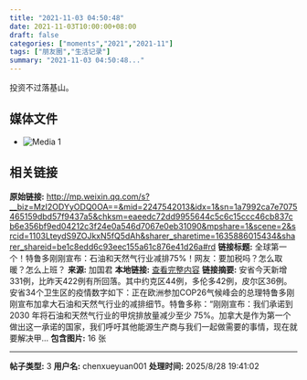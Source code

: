 ```yaml
---
title: "2021-11-03 04:50:48"
date: 2021-11-03T10:00:00+08:00
draft: false
categories: ["moments","2021","2021-11"]
tags: ["朋友圈","生活记录"]
summary: "2021-11-03 04:50:48..."
---
```


投资不过落基山。

## 媒体文件

- ![Media 1](/Moments/photos/2021-11-03/202111030450480.jpg)

## 相关链接

**原始链接:** http://mp.weixin.qq.com/s?__biz=MzI2ODYyODQ0OA==&mid=2247542013&idx=1&sn=1a7992ca7e7075465159dbd57f9437a5&chksm=eaeedc72dd9955644c5c6c15ccc46cb837cb6e356bf9ed04212c3f24e0a546d7067e0eb31090&mpshare=1&scene=2&srcid=1103LteydS9ZOJkxN5fQ5dAh&sharer_sharetime=1635886015434&sharer_shareid=be1c8edd6c93eec155a61c876e41d26a#rd
**链接标题:** 全球第一个！特鲁多刚刚宣布：石油和天然气行业减排75%！网友：要加税吗？怎么取暖？怎么上班？
**来源:** 加国君
**本地链接:** [查看完整内容](/link_content/2021/11/2021-11-03/link_content/)
**链接摘要:** 安省今天新增331例，比昨天422例有所回落。其中约克区44例，多伦多42例，皮尔区36例。安省34个卫生区的疫情数字如下：正在欧洲参加COP26气候峰会的总理特鲁多刚刚宣布加拿大石油和天然气行业的减排细节。特鲁多称：“刚刚宣布：我们承诺到 2030 年将石油和天然气行业的甲烷排放量减少至少 75%。加拿大是作为第一个做出这一承诺的国家，我们呼吁其他能源生产商与我们一起做需要的事情，现在就要解决甲...
**包含图片:** 16 张

---

**帖子类型:** 3
**用户名:** chenxueyuan001
**处理时间:** 2025/8/28 19:41:02